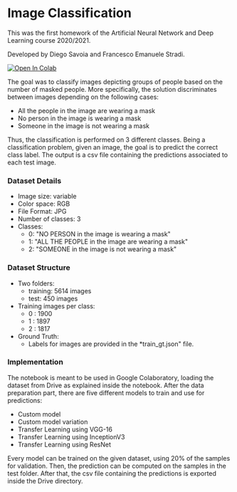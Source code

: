 # Image Classification
This was the first homework of the Artificial Neural Network and Deep Learning course 2020/2021.

Developed by Diego Savoia and Francesco Emanuele Stradi.

[![Open In Colab](https://colab.research.google.com/assets/colab-badge.svg)](https://colab.research.google.com/github/savoiadiego/Image-Classification/blob/main/Image%20Classification.ipynb)

The goal was to classify images depicting groups of people based on the number of masked people. More specifically, the solution discriminates between images depending on the following cases:
* All the people in the image are wearing a mask
* No person in the image is wearing a mask
* Someone in the image is not wearing a mask

Thus, the classification is performed on 3 different classes. Being a classification problem, given an image, the goal is to predict the correct class label. The output is a csv file containing the predictions associated to each test image.

### Dataset Details
* Image size: variable
* Color space: RGB
* File Format: JPG
* Number of classes: 3
* Classes:
  * 0: "NO PERSON in the image is wearing a mask"
  * 1: "ALL THE PEOPLE in the image are wearing a mask"
  * 2: "SOMEONE in the image is not wearing a mask"

### Dataset Structure
* Two folders:
  * training: 5614 images
  * test: 450 images
* Training images per class:
  * 0 : 1900 
  * 1 : 1897
  * 2 : 1817
* Ground Truth:
  * Labels for images are provided in the *train_gt.json" file.
  
### Implementation
The notebook is meant to be used in Google Colaboratory, loading the dataset from Drive as explained inside the notebook.
After the data preparation part, there are five different models to train and use for predictions:
* Custom model
* Custom model variation
* Transfer Learning using VGG-16
* Transfer Learning using InceptionV3
* Transfer Learning using ResNet

Every model can be trained on the given dataset, using 20% of the samples for validation. Then, the prediction can be computed on the samples in the test folder. After that, the csv file containing the predictions is exported inside the Drive directory.
